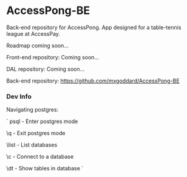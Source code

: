 # AccessPong-BE

Back-end repository for AccessPong. App designed for a table-tennis league at AccessPay.

Roadmap coming soon...

Front-end repository: Coming soon...

DAL repository: Coming soon...

Back-end repository: https://github.com/mxgoddard/AccessPong-BE

### Dev Info

Navigating postgres:

`
psql   - Enter postgres mode

\q     - Exit postgres mode

\list  - List databases

\c     - Connect to a database

\dt    - Show tables in database
` 
